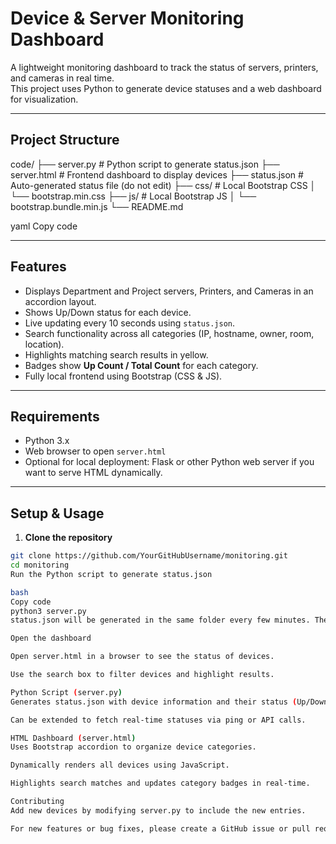 # Device & Server Monitoring Dashboard

A lightweight monitoring dashboard to track the status of servers, printers, and cameras in real time.  
This project uses Python to generate device statuses and a web dashboard for visualization.

---

## Project Structure

code/
├── server.py # Python script to generate status.json
├── server.html # Frontend dashboard to display devices
├── status.json # Auto-generated status file (do not edit)
├── css/ # Local Bootstrap CSS
│ └── bootstrap.min.css
├── js/ # Local Bootstrap JS
│ └── bootstrap.bundle.min.js
└── README.md

yaml
Copy code

---

## Features

- Displays Department and Project servers, Printers, and Cameras in an accordion layout.
- Shows Up/Down status for each device.
- Live updating every 10 seconds using `status.json`.
- Search functionality across all categories (IP, hostname, owner, room, location).
- Highlights matching search results in yellow.
- Badges show **Up Count / Total Count** for each category.
- Fully local frontend using Bootstrap (CSS & JS).

---

## Requirements

- Python 3.x
- Web browser to open `server.html`
- Optional for local deployment: Flask or other Python web server if you want to serve HTML dynamically.

---

## Setup & Usage

1. **Clone the repository**
```bash
git clone https://github.com/YourGitHubUsername/monitoring.git
cd monitoring
Run the Python script to generate status.json

bash
Copy code
python3 server.py
status.json will be generated in the same folder every few minutes. The dashboard reads it automatically.

Open the dashboard

Open server.html in a browser to see the status of devices.

Use the search box to filter devices and highlight results.

Python Script (server.py)
Generates status.json with device information and their status (Up/Down).

Can be extended to fetch real-time statuses via ping or API calls.

HTML Dashboard (server.html)
Uses Bootstrap accordion to organize device categories.

Dynamically renders all devices using JavaScript.

Highlights search matches and updates category badges in real-time.

Contributing
Add new devices by modifying server.py to include the new entries.

For new features or bug fixes, please create a GitHub issue or pull request.